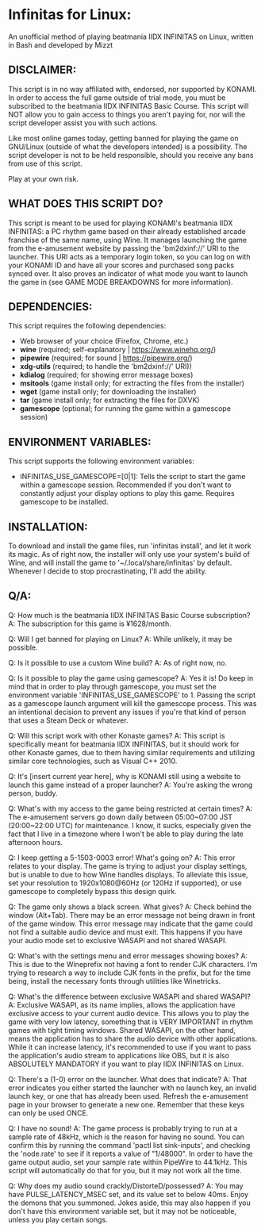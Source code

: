 # Infinitas for Linux:
An unofficial method of playing beatmania IIDX INFINITAS on Linux, written in Bash and developed by Mizzt

## DISCLAIMER:

This script is in no way affiliated with, endorsed, nor supported by KONAMI. In order to access the full game outside of trial mode, you must be subscribed to the beatmania IIDX INFINITAS Basic Course. This script will NOT allow you to gain access to things you aren't paying for, nor will the script developer assist you with such actions.

Like most online games today, getting banned for playing the game on GNU/Linux (outside of what the developers intended) is a possibility. The script developer is not to be held responsible, should you receive any bans from use of this script.

Play at your own risk.

## WHAT DOES THIS SCRIPT DO?

This script is meant to be used for playing KONAMI's beatmania IIDX INFINITAS: a PC rhythm game based on their already established arcade franchise of the same name, using Wine. It manages launching the game from the e-amusement website by passing the 'bm2dxinf://' URI to the launcher. This URI acts as a temporary login token, so you can log on with your KONAMI ID and have all your scores and purchased song packs synced over. It also proves an indicator of what mode you want to launch the game in (see GAME MODE BREAKDOWNS for more information).

## DEPENDENCIES:

This script requires the following dependencies:

- Web browser of your choice (Firefox, Chrome, etc.)
- **wine** (required; self-explanatory | https://www.winehq.org/)
- **pipewire** (required; for sound | https://pipewire.org/)
- **xdg-utils** (required; to handle the 'bm2dxinf://' URI))
- **kdialog** (required; for showing error message boxes)
- **msitools** (game install only; for extracting the files from the installer)
- **wget** (game install only; for downloading the installer)
- **tar** (game install only; for extracting the files for DXVK)
- **gamescope** (optional; for running the game within a gamescope session)


## ENVIRONMENT VARIABLES:

This script supports the following environment variables:

- INFINITAS_USE_GAMESCOPE=[0|1]: Tells the script to start the game within a gamescope session. Recommended if you don't want to constantly adjust your display options to play this game. Requires gamescope to be installed.

## INSTALLATION:

To download and install the game files, run 'infinitas install', and let it work its magic. As of right now, the installer will only use your system's build of Wine, and will install the game to '~/.local/share/infinitas' by default. Whenever I decide to stop procrastinating, I'll add the ability.

## Q/A:

Q: How much is the beatmania IIDX INFINITAS Basic Course subscription?
A: The subscription for this game is ¥1628/month.

Q: Will I get banned for playing on Linux?
A: While unlikely, it may be possible.

Q: Is it possible to use a custom Wine build?
A: As of right now, no.

Q: Is it possible to play the game using gamescope?
A: Yes it is! Do keep in mind that in order to play through gamescope, you must set the environment variable 'INFINITAS_USE_GAMESCOPE' to 1. Passing the script as a gamescope launch argument will kill the gamescope process. This was an intentional decision to prevent any issues if you're that kind of person that uses a Steam Deck or whatever.

Q: Will this script work with other Konaste games?
A: This script is specifically meant for beatmania IIDX INFINITAS, but it should work for other Konaste games, due to them having similar requirements and utilizing similar core technologies, such as Visual C++ 2010.

Q: It's [insert current year here], why is KONAMI still using a website to launch this game instead of a proper launcher?
A: You're asking the wrong person, buddy.

Q: What's with my access to the game being restricted at certain times?
A: The e-amusement servers go down daily between 05:00~07:00 JST (20:00~22:00 UTC) for maintenance. I know, it sucks, especially given the fact that I live in a timezone where I won't be able to play during the late afternoon hours.

Q: I keep getting a 5-1503-0003 error! What's going on?
A: This error relates to your display. The game is trying to adjust your display settings, but is unable to due to how Wine handles displays. To alleviate this issue, set your resolution to 1920x1080@60Hz (or 120Hz if supported), or use gamescope to completely bypass this design quirk.

Q: The game only shows a black screen. What gives?
A: Check behind the window (Alt+Tab). There may be an error message not being drawn in front of the game window. This error message may indicate that the game could not find a suitable audio device and must exit. This happens if you have your audio mode set to exclusive WASAPI and not shared WASAPI.

Q: What's with the settings menu and error messages showing boxes?
A: This is due to the Wineprefix not having a font to render CJK characters. I'm trying to research a way to include CJK fonts in the prefix, but for the time being, install the necessary fonts through utilities like Winetricks.

Q: What's the difference between exclusive WASAPI and shared WASAPI?
A: Exclusive WASAPI, as its name implies, allows the application have exclusive access to your current audio device. This allows you to play the game with very low latency, something that is VERY IMPORTANT in rhythm games with tight timing windows. Shared WASAPI, on the other hand, means the application has to share the audio device with other applications. While it can increase latency, it's recommended to use if you want to pass the application's audio stream to applications like OBS, but it is also ABSOLUTELY MANDATORY if you want to play IIDX INFINITAS on Linux.

Q: There's a (1-0) error on the launcher. What does that indicate?
A: That error indicates you either started the launcher with no launch key, an invalid launch key, or one that has already been used. Refresh the e-amusement page in your browser to generate a new one. Remember that these keys can only be used ONCE.

Q: I have no sound!
A: The game process is probably trying to run at a sample rate of 48kHz, which is the reason for having no sound. You can confirm this by running the command 'pactl list sink-inputs', and checking the 'node.rate' to see if it reports a value of "1/48000". In order to have the game output audio, set your sample rate within PipeWire to 44.1kHz. This script will automatically do that for you, but it may not work all the time.

Q: Why does my audio sound crackly/DistorteD/possessed?
A: You may have PULSE_LATENCY_MSEC set, and its value set to below 40ms. Enjoy the demons that you summoned. Jokes aside, this may also happen if you don't have this environment variable set, but it may not be noticeable, unless you play certain songs.
